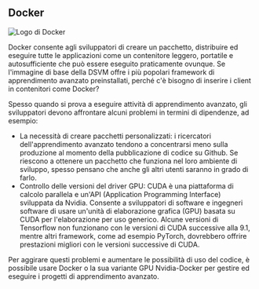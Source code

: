 ## <a name="docker"></a>Docker

![Logo di Docker](../media/3-image1.PNG)

Docker consente agli sviluppatori di creare un pacchetto, distribuire ed eseguire tutte le applicazioni come un contenitore leggero, portatile e autosufficiente che può essere eseguito praticamente ovunque. Se l'immagine di base della DSVM offre i più popolari framework di apprendimento avanzato preinstallati, perché c'è bisogno di inserire i client in contenitori come Docker?

Spesso quando si prova a eseguire attività di apprendimento avanzato, gli sviluppatori devono affrontare alcuni problemi in termini di dipendenze, ad esempio: 

- La necessità di creare pacchetti personalizzati: i ricercatori dell'apprendimento avanzato tendono a concentrarsi meno sulla produzione al momento della pubblicazione di codice su Github. Se riescono a ottenere un pacchetto che funziona nel loro ambiente di sviluppo, spesso pensano che anche gli altri utenti saranno in grado di farlo.
- Controllo delle versioni del driver GPU: CUDA è una piattaforma di calcolo parallela e un'API (Application Programming Interface) sviluppata da Nvidia. Consente a sviluppatori di software e ingegneri software di usare un'unità di elaborazione grafica (GPU) basata su CUDA per l'elaborazione per uso generico. Alcune versioni di Tensorflow non funzionano con le versioni di CUDA successive alla 9.1, mentre altri framework, come ad esempio PyTorch, dovrebbero offrire prestazioni migliori con le versioni successive di CUDA.

Per aggirare questi problemi e aumentare le possibilità di uso del codice, è possibile usare Docker o la sua variante GPU Nvidia-Docker per gestire ed eseguire i progetti di apprendimento avanzato. 

<!--Quiz 
What is CUDA? 
What versioning issues do deep learning engineers deal with? -->